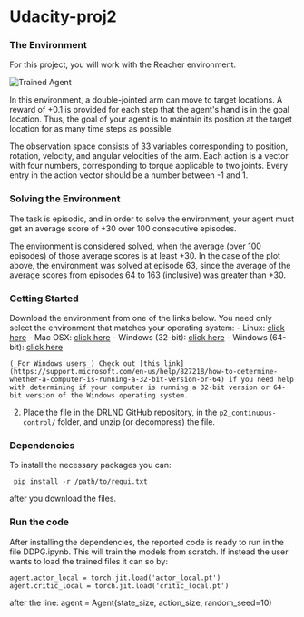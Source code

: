 # Udacity-proj2

[//]: # (Image References)

[image1]: https://video.udacity-data.com/topher/2018/June/5b1ea778_reacher/reacher.gif "Unity ML-Agents Reacher Environment"

### The Environment
For this project, you will work with the Reacher environment.

![Trained Agent][image1]

In this environment, a double-jointed arm can move to target locations. A reward of +0.1 is provided for each step that the agent's hand is in the goal location. Thus, the goal of your agent is to maintain its position at the target location for as many time steps as possible.

The observation space consists of 33 variables corresponding to position, rotation, velocity, and angular velocities of the arm. Each action is a vector with four numbers, corresponding to torque applicable to two joints. Every entry in the action vector should be a number between -1 and 1.


### Solving the Environment
The task is episodic, and in order to solve the environment, your agent must get an average score of +30 over 100 consecutive episodes.

The environment is considered solved, when the average (over 100 episodes) of those average scores is at least +30. In the case of the plot above, the environment was solved at episode 63, since the average of the average scores from episodes 64 to 163 (inclusive) was greater than +30.


### Getting Started

Download the environment from one of the links below.  You need only select the environment that matches your operating system:
    - Linux: [click here](href="https://s3-us-west-1.amazonaws.com/udacity-drlnd/P2/Reacher/one_agent/Reacher_Linux.zip")
    - Mac OSX: [click here](href="href="https://s3-us-west-1.amazonaws.com/udacity-drlnd/P2/Reacher/one_agent/Reacher.app.zip")
    - Windows (32-bit): [click here](href="https://s3-us-west-1.amazonaws.com/udacity-drlnd/P2/Reacher/one_agent/Reacher_Windows_x86.zip")
    - Windows (64-bit): [click here](href="https://s3-us-west-1.amazonaws.com/udacity-drlnd/P2/Reacher/one_agent/Reacher_Windows_x86_64.zip")
    
    (_For Windows users_) Check out [this link](https://support.microsoft.com/en-us/help/827218/how-to-determine-whether-a-computer-is-running-a-32-bit-version-or-64) if you need help with determining if your computer is running a 32-bit version or 64-bit version of the Windows operating system.

2. Place the file in the DRLND GitHub repository, in the `p2_continuous-control/` folder, and unzip (or decompress) the file. 

### Dependencies

To install the necessary packages you can:

     pip install -r /path/to/requi.txt
  
after you download the files.

### Run the code

After installing the dependencies, the reported code is ready to run in the file DDPG.ipynb.
This will train the models from scratch. If instead the user wants to load the trained files it can so by:

    agent.actor_local = torch.jit.load('actor_local.pt')
    agent.critic_local = torch.jit.load('critic_local.pt')
    
after the line:
    agent = Agent(state_size, action_size, random_seed=10)
